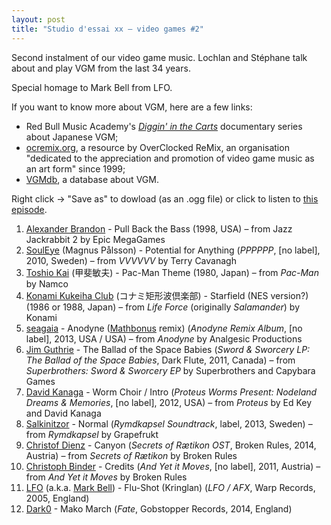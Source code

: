 ```yaml
---
layout: post
title: "Studio d'essai xx – video games #2"
---
```


Second instalment of our video game music. Lochlan and Stéphane talk about and play VGM from the last 34 years.

Special homage to Mark Bell from LFO.

If you want to know more about VGM, here are a few links:

* Red Bull Music Academy's [_Diggin' in the Carts_](http://www.redbullmusicacademy.com/magazine/diggin-in-the-carts) documentary series about Japanese VGM;
* [ocremix.org](http://ocremix.org/), a resource by OverClocked ReMix, an organisation  "dedicated to the appreciation and promotion of video game music as an art form" since 1999;
* [VGMdb](http://vgmdb.net/db/main.php), a database about VGM.

Right click → "Save as" to dowload (as an .ogg file) or click to listen to <a
href="https://raw.githubusercontent.com/studio-dessai/podcasts/master/2014-10-23%20-%20studio%20d%27essai%20xx.ogg">this episode</a>.

1. [Alexander Brandon](http://musicbrainz.org/artist/21848b19-5a20-4a58-b168-0b5f95524cdc) - Pull Back the Bass (1998, USA) – from Jazz Jackrabbit 2 by Epic MegaGames
2. [SoulEye](http://musicbrainz.org/artist/573fd3e2-3f61-4329-a6c1-89e20620b0b9) (Magnus Pålsson) - Potential for Anything (_PPPPPP_, [no label], 2010, Sweden) – from _VVVVVV_ by Terry Cavanagh
3. [Toshio Kai](http://musicbrainz.org/artist/4013e742-5e9f-4ffd-a0a5-6aa9340dfa67) (甲斐敏夫) - Pac-Man Theme (1980, Japan) – from _Pac-Man_ by Namco 
4. [Konami Kukeiha Club](http://musicbrainz.org/artist/0fcb6831-ff9a-47ff-a509-45f267aa8c21) (コナミ矩形波倶楽部) - Starfield (NES version?) (1986 or 1988, Japan) – from _Life Force_ (originally _Salamander_) by Konami
5. [seagaia](http://musicbrainz.org/artist/d420cd2d-647f-4d4c-8316-b606848e41ab) - Anodyne ([Mathbonus](http://musicbrainz.org/artist/efbfaaa6-879f-4867-aac3-c95a56131942) remix) (_Anodyne Remix Album_, [no label], 2013, USA / USA) – from _Anodyne_ by Analgesic Productions
6. [Jim Guthrie](http://musicbrainz.org/artist/25869023-8509-4926-aefd-1f84c188cf3d) - The Ballad of the Space Babies (_Sword & Sworcery LP: The Ballad of the Space Babies_, Dark Flute, 2011, Canada) – from _Superbrothers: Sword & Sworcery EP_ by Superbrothers and Capybara Games
7. [David Kanaga](http://musicbrainz.org/artist/e43df30e-4566-41fa-91f8-e3393374ce93) - Worm Choir / Intro (_Proteus Worms Present: Nodeland Dreams & Memories_, [no label], 2012, USA) – from _Proteus_ by Ed Key and David Kanaga
8. [Salkinitzor](http://musicbrainz.org/artist/decd5302-d0af-43f5-a22a-eaa7ed61fd56) - Normal (_Rymdkapsel Soundtrack_, label, 2013, Sweden) – from _Rymdkapsel_ by Grapefrukt
9. [Christof Dienz](http://musicbrainz.org/artist/bf307918-689e-4f9b-a0a7-6716e2780174) - Canyon (_Secrets of Rætikon OST_, Broken Rules, 2014, Austria) – from _Secrets of Rætikon_ by Broken Rules
10. [Christoph Binder](http://musicbrainz.org/artist/40079d2f-713a-4ccc-881a-60cef0f3dcd8) - Credits (_And Yet it Moves_, [no label], 2011, Austria) – from _And Yet it Moves_ by Broken Rules
11. [LFO](http://musicbrainz.org/artist/e6d0179f-b899-4563-b6c6-88715aaae0b8) (a.k.a. [Mark Bell](http://musicbrainz.org/artist/22600474-07c1-4557-9d1a-1c919a2d085e)) - Flu-Shot (Kringlan) (_LFO / AFX_, Warp Records, 2005, England)
12. [Dark0](http://musicbrainz.org/artist/cd11afeb-39f1-4e8a-a370-4b2dc6ad15c9) - Mako March (_Fate_,  Gobstopper Records, 2014, England)